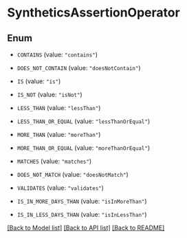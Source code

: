 # SyntheticsAssertionOperator

## Enum


* `CONTAINS` (value: `"contains"`)

* `DOES_NOT_CONTAIN` (value: `"doesNotContain"`)

* `IS` (value: `"is"`)

* `IS_NOT` (value: `"isNot"`)

* `LESS_THAN` (value: `"lessThan"`)

* `LESS_THAN_OR_EQUAL` (value: `"lessThanOrEqual"`)

* `MORE_THAN` (value: `"moreThan"`)

* `MORE_THAN_OR_EQUAL` (value: `"moreThanOrEqual"`)

* `MATCHES` (value: `"matches"`)

* `DOES_NOT_MATCH` (value: `"doesNotMatch"`)

* `VALIDATES` (value: `"validates"`)

* `IS_IN_MORE_DAYS_THAN` (value: `"isInMoreThan"`)

* `IS_IN_LESS_DAYS_THAN` (value: `"isInLessThan"`)


[[Back to Model list]](../README.md#documentation-for-models) [[Back to API list]](../README.md#documentation-for-api-endpoints) [[Back to README]](../README.md)


